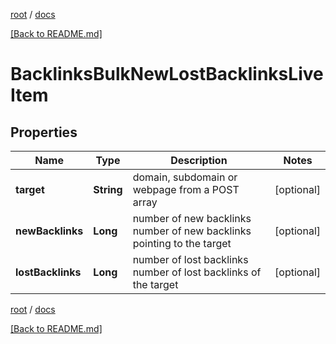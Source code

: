 [root](./../ "root") / [docs](./ "docs")

[[Back to README.md]](./../README.md "[Back to README.md]")

# BacklinksBulkNewLostBacklinksLiveItem

## Properties

| Name | Type | Description | Notes |
|------------ | ------------- | ------------- | -------------|
|**target** | **String** | domain, subdomain or webpage from a POST array |  [optional] |
|**newBacklinks** | **Long** | number of new backlinks number of new backlinks pointing to the target |  [optional] |
|**lostBacklinks** | **Long** | number of lost backlinks number of lost backlinks of the target |  [optional] |

[root](./../ "root") / [docs](./ "docs")

[[Back to README.md]](./../README.md "[Back to README.md]")